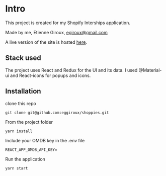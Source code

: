 # Intro

This project is created for my Shopify Interships application.

Made by me, Etienne Giroux, egiroux@gmail.com

A live version of the site is hosted [here](https://shoppies.eggiroux.vercel.app/).

## Stack used

The project uses React and Redux for the UI and its data.
I used @Material-ui and React-icons for popups and icons.

## Installation

clone this repo

```
git clone git@github.com:eggiroux/shoppies.git

```

From the project folder

```
yarn install

```

Include your OMDB key in the .env file

```
REACT_APP_OMDB_API_KEY=

```

Run the application

```
yarn start
```
